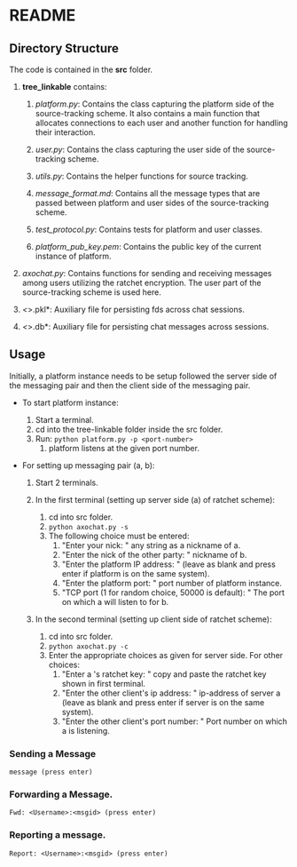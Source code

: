 
# README

## Directory Structure

The code is contained in the **src** folder. 

1. **tree_linkable** contains:
   1. *platform.py*:  Contains the class capturing the platform side of the
      source-tracking scheme. It also contains a main function that allocates
      connections to each user and another function for handling their interaction.
   2. *user.py*: Contains the class capturing the user side of the source-tracking
      scheme.
   2. *utils.py*: Contains the helper functions for source tracking.
   3. *message_format.md*: Contains all the message types that are passed between
      platform and user sides of the source-tracking scheme.

   4. *test_protocol.py*: Contains tests for platform and user classes.
   5. *platform_pub_key.pem*: Contains the public key of the current instance of
      platform.
    
2. *axochat.py*: Contains functions for sending and receiving messages among users
   utilizing the ratchet encryption. The user part of the source-tracking scheme is
   used here.

3. *<*>.pkl*: Auxiliary file for persisting fds across chat sessions.
4. *<*>.db*: Auxiliary file for persisting chat messages across sessions.

## Usage

Initially, a platform instance needs to be setup followed the server side of the messaging pair and then the client side of the messaging pair.

* To start platform instance:
  1. Start a terminal.
  2. cd into the tree-linkable folder inside the src folder.
  3. Run: `python platform.py -p <port-number>`
     1. platform listens at the given port number.

* For setting up messaging pair (a, b):
  1. Start 2 terminals.
  2. In the first terminal (setting up server side (a) of ratchet scheme):
     1. cd into src folder.
     2. `python axochat.py -s`
     3. The following choice must be entered:
        1. "Enter your nick: " any string as a nickname of a.
        2. "Enter the nick of the other party: " nickname of b.
        3. "Enter the platform IP address: " (leave as blank and press enter if platform is on the same system).
        4. "Enter the platform port: " port number of platform instance.
        5. "TCP port (1 for random choice, 50000 is default): " The port on which a will listen to for b.

  3. In the second terminal (setting up client side of ratchet scheme):
     1. cd into src folder.
     2. `python axochat.py -c`
     3. Enter the appropriate choices as given for server side. For other choices:
        1. "Enter a 's ratchet key: " copy and paste the ratchet key shown in first terminal.
        2. "Enter the other client's ip address: " ip-address of server a (leave as blank and press enter if server is on the same system).
        3. "Enter the other client's port number: " Port number on which a is listening.


### Sending a Message

```
message (press enter)
```


### Forwarding a Message.

```
Fwd: <Username>:<msgid> (press enter)
```

### Reporting a message.

```
Report: <Username>:<msgid> (press enter)
```